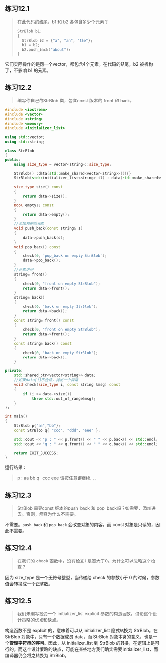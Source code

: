## 练习12.1

> 在此代码的结尾，b1 和 b2 各包含多少个元素？
>
> ```C++
> StrBlob b1;
> {
> 	StrBlob b2 = {"a", "an", "the"};
> 	b1 = b2;
> 	b2.push_back("about");
> }
> ```

它们实际操作的是同一个vector，都包含4个元素。在代码的结尾，b2 被析构了，不影响 b1 的元素。



## 练习12.2

> 编写你自己的StrBlob 类，包含const 版本的 front 和 back。

```C++
#include <iostream>
#include <vector>
#include <string>
#include <memory>
#include <initializer_list>

using std::vector;
using std::string;

class StrBlob
{
public:
    using size_type = vector<string>::size_type;

    StrBlob() :data(std::make_shared<vector<string>>()){}
    StrBlob(std::initializer_list<string> il) : data(std::make_shared<vector<string>>(il)){}

    size_type size() const
    {
        return data->size();
    }
    bool empty() const
    {
        return data->empty();
    }
    //添加和删除元素
    void push_back(const string& s)
    {
        data->push_back(s);
    }
    void pop_back() const
    {
        check(0, "pop_back on empty StrBlob");
        data->pop_back();
    }
    //元素访问
    string& front()
    {
        check(0, "front on empty StrBlob");
        return data->front();
    }
    string& back()
    {
        check(0, "back on empty StrBlob");
        return data->back();
    }
    const string& front() const
    {
        check(0, "front on empty StrBlob");
        return data->front();
    }
    const string& back() const
    {
        check(0, "back on empty StrBlob");
        return data->back();
    }

private:
    std::shared_ptr<vector<string>> data;
    //如果data[i]不合法，抛出一个异常
    void check(size_type i, const string &msg) const
    {
        if (i >= data->size())
            throw std::out_of_range(msg);
    }
};

int main()
{
    StrBlob p{"aa","bb"};
    const StrBlob q{ "ccc", "ddd", "eee" };

    std::cout << "p : " << p.front() << " " << p.back() << std::endl;
    std::cout << "q : " << q.front() << " " << q.back() << std::endl;

    return EXIT_SUCCESS;
}
```

运行结果：

> p : aa bb
> q : ccc eee
> 请按任意键继续. . .



## 练习12.3

> StrBlob 需要const 版本的push_back 和 pop_back吗？如需要，添加进去。否则，解释为什么不需要。

不需要。`push_back` 和 `pop_back` 会改变对象的内容。而 const 对象是只读的，因此不需要。



## 练习12.4

> 在我们的 check 函数中，没有检查 i 是否大于0。为什么可以忽略这个检查？

因为 size_type 是一个无符号整型，当传递给 check 的参数小于 0 的时候，参数值会转换成一个正整数。



## 练习12.5

> 我们未编写接受一个 initializer_list explicit 参数的构造函数。讨论这个设计策略的优点和缺点。

构造函数不是 explicit 的，意味着可以从 initializer_list 隐式转换为 StrBlob。在 StrBlob 对象中，只有一个数据成员 data，而 StrBlob 对象本身的含义，也是一个**管理字符串的序列**。因此，从 initializer_list 到 StrBlob 的转换，在逻辑上是可行的。而这个设计策略的缺点，可能在某些地方我们确实需要 initializer_list，而编译器仍会将之转换为 StrBlob。

